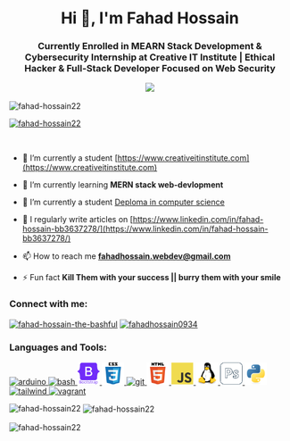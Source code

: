 <h1 align="center">Hi 👋, I'm Fahad Hossain</h1>
<h3 align="center">Currently Enrolled in MEARN Stack Development & Cybersecurity Internship at Creative IT Institute | Ethical Hacker & Full-Stack Developer Focused on Web Security</h3>

<p align="center"> <img src="https://i.giphy.com/xsCevAab5ufj37BeGR.webp"></img> </p>

<p align="left"> <img src="https://komarev.com/ghpvc/?username=fahad-hossain22&label=Profile%20views&color=0e75b6&style=flat" alt="fahad-hossain22" /> </p>

<p align="left"> <a href="https://github.com/ryo-ma/github-profile-trophy"><img src="https://github-profile-trophy.vercel.app/?username=fahad-hossain22" alt="fahad-hossain22" /></a> </p>

<p align="left"> <a href="https://twitter.com/" target="blank"><img src="https://img.shields.io/twitter/follow/?logo=twitter&style=for-the-badge" alt="" /></a> </p>

- 🔭 I’m currently a student [https://www.creativeitinstitute.com](https://www.creativeitinstitute.com)

- 🌱 I’m currently learning **MERN stack web-devlopment**

- 🔭 I’m currently a student [Deploma in computer science](https://dpi.ac/)

- 📝 I regularly write articles on [https://www.linkedin.com/in/fahad-hossain-bb3637278/](https://www.linkedin.com/in/fahad-hossain-bb3637278/)

- 📫 How to reach me **fahadhossain.webdev@gmail.com**

- ⚡ Fun fact **Kill Them with your success || burry them with your smile**

<h3 align="left">Connect with me:</h3>
<p align="left">
<a href="https://codepen.io/fahad-hossain-the-bashful" target="blank"><img align="center" src="https://raw.githubusercontent.com/rahuldkjain/github-profile-readme-generator/master/src/images/icons/Social/codepen.svg" alt="fahad-hossain-the-bashful" height="30" width="40" /></a>
<a href="https://discord.gg/fahadhossain0934" target="blank"><img align="center" src="https://raw.githubusercontent.com/rahuldkjain/github-profile-readme-generator/master/src/images/icons/Social/discord.svg" alt="fahadhossain0934" height="30" width="40" /></a>
</p>

<h3 align="left">Languages and Tools:</h3>
<p align="left"> <a href="https://www.arduino.cc/" target="_blank" rel="noreferrer"> <img src="https://cdn.worldvectorlogo.com/logos/arduino-1.svg" alt="arduino" width="40" height="40"/> </a> <a href="https://www.gnu.org/software/bash/" target="_blank" rel="noreferrer"> <img src="https://www.vectorlogo.zone/logos/gnu_bash/gnu_bash-icon.svg" alt="bash" width="40" height="40"/> </a> <a href="https://getbootstrap.com" target="_blank" rel="noreferrer"> <img src="https://raw.githubusercontent.com/devicons/devicon/master/icons/bootstrap/bootstrap-plain-wordmark.svg" alt="bootstrap" width="40" height="40"/> </a> <a href="https://www.w3schools.com/css/" target="_blank" rel="noreferrer"> <img src="https://raw.githubusercontent.com/devicons/devicon/master/icons/css3/css3-original-wordmark.svg" alt="css3" width="40" height="40"/> </a> <a href="https://git-scm.com/" target="_blank" rel="noreferrer"> <img src="https://www.vectorlogo.zone/logos/git-scm/git-scm-icon.svg" alt="git" width="40" height="40"/> </a> <a href="https://www.w3.org/html/" target="_blank" rel="noreferrer"> <img src="https://raw.githubusercontent.com/devicons/devicon/master/icons/html5/html5-original-wordmark.svg" alt="html5" width="40" height="40"/> </a> <a href="https://developer.mozilla.org/en-US/docs/Web/JavaScript" target="_blank" rel="noreferrer"> <img src="https://raw.githubusercontent.com/devicons/devicon/master/icons/javascript/javascript-original.svg" alt="javascript" width="40" height="40"/> </a> <a href="https://www.linux.org/" target="_blank" rel="noreferrer"> <img src="https://raw.githubusercontent.com/devicons/devicon/master/icons/linux/linux-original.svg" alt="linux" width="40" height="40"/> </a> <a href="https://www.photoshop.com/en" target="_blank" rel="noreferrer"> <img src="https://raw.githubusercontent.com/devicons/devicon/master/icons/photoshop/photoshop-line.svg" alt="photoshop" width="40" height="40"/> </a> <a href="https://www.python.org" target="_blank" rel="noreferrer"> <img src="https://raw.githubusercontent.com/devicons/devicon/master/icons/python/python-original.svg" alt="python" width="40" height="40"/> </a> <a href="https://tailwindcss.com/" target="_blank" rel="noreferrer"> <img src="https://www.vectorlogo.zone/logos/tailwindcss/tailwindcss-icon.svg" alt="tailwind" width="40" height="40"/> </a> <a href="https://www.vagrantup.com/" target="_blank" rel="noreferrer"> <img src="https://www.vectorlogo.zone/logos/vagrantup/vagrantup-icon.svg" alt="vagrant" width="40" height="40"/> </a> </p>

<p><img align="left" src="https://github-readme-stats.vercel.app/api/top-langs?username=fahad-hossain22&show_icons=true&locale=en&layout=compact" alt="fahad-hossain22" /></p>

<p>&nbsp;<img align="center" src="https://github-readme-stats.vercel.app/api?username=fahad-hossain22&show_icons=true&locale=en" alt="fahad-hossain22" /></p>

<p><img align="center" src="https://github-readme-streak-stats.herokuapp.com/?user=fahad-hossain22&" alt="fahad-hossain22" /></p>
